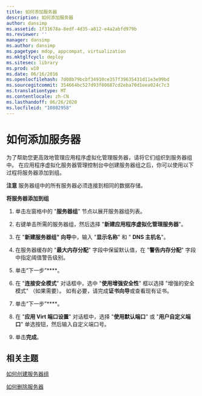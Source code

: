 ```yaml
---
title: 如何添加服务器
description: 如何添加服务器
author: dansimp
ms.assetid: 1f31678a-8edf-4d35-a812-e4a2abfd979b
ms.reviewer: ''
manager: dansimp
ms.author: dansimp
ms.pagetype: mdop, appcompat, virtualization
ms.mktglfcycl: deploy
ms.sitesec: library
ms.prod: w10
ms.date: 06/16/2016
ms.openlocfilehash: 7d08b79bcbf34910ce357f39635431d11e3e99bd
ms.sourcegitcommit: 354664bc527d93f80687cd2eba70d1eea024c7c3
ms.translationtype: MT
ms.contentlocale: zh-CN
ms.lasthandoff: 06/26/2020
ms.locfileid: "10802958"
---
```

# 如何添加服务器


为了帮助您更高效地管理应用程序虚拟化管理服务器，请将它们组织到服务器组中。 在应用程序虚拟化服务器管理控制台中创建服务器组之后，你可以使用以下过程将服务器添加到组。

**注意** 服务器组中的所有服务器必须连接到相同的数据存储。

 

**将服务器添加到组**

1.  单击左窗格中的 "**服务器组**" 节点以展开服务器组列表。

2.  右键单击所需的服务器组，然后选择 "**新建应用程序虚拟化管理服务器**"。

3.  在 "**新建服务器组" 向导**中，输入 "**显示名称**" 和 " **DNS 主机名**"。

4.  在服务器缓存的 "**最大内存分配**" 字段中保留默认值，在 "**警告内存分配**" 字段中指定阈值警告级别。

5.  单击“下一步”****。

6.  在 "**连接安全模式**" 对话框中，选中 "**使用增强安全性**" 框以选择 "增强的安全模式" （如果需要）。 如有必要，请完成**证书向导**或查看现有证书。

7.  单击“下一步”****。

8.  在 "**应用 Virt 端口设置**" 对话框中，选择 "**使用默认端口**" 或 "**用户自定义端口**" 单选按钮，然后输入自定义端口号。

9.  单击**完成**。

## 相关主题


[如何创建服务器组](how-to-create-a-server-group.md)

[如何删除服务器](how-to-remove-a-server.md)

 

 





